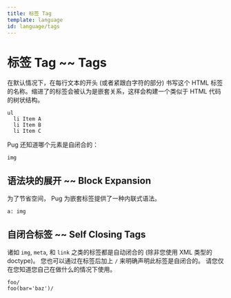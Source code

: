 ```yaml
---
title: 标签 Tag
template: language
id: language/tags
---
```


# 标签 Tag ~~ Tags

在默认情况下，在每行文本的开头 (或者紧跟白字符的部分) 书写这个 HTML 标签的名称。缩进了的标签会被认为是嵌套关系，这样会构建一个类似于 HTML 代码的树状结构。

```pug-preview
ul
  li Item A
  li Item B
  li Item C
```

Pug 还知道哪个元素是自闭合的：

```pug-preview
img
```

## 语法块的展开 ~~ Block Expansion

为了节省空间， Pug 为嵌套标签提供了一种内联式语法。

```pug-preview
a: img
```

## 自闭合标签 ~~ Self Closing Tags

诸如 `img`, `meta`, 和 `link` 之类的标签都是自动闭合的 (除非您使用 XML 类型的 doctype)。 您也可以通过在标签后加上 `/` 来明确声明此标签是自闭合的。 请您仅在您知道您自己在做什么的情况下使用。

```pug-preview
foo/
foo(bar='baz')/
```
